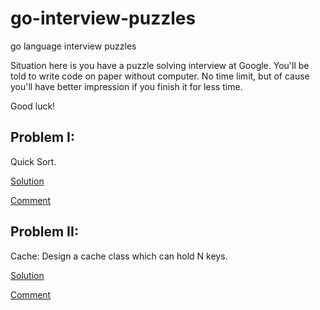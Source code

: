 # go-interview-puzzles
go language interview puzzles

Situation here is you have a puzzle solving interview at Google. You'll be told to write code on paper without computer. No time limit, but of cause you'll have better impression if you finish it for less time.

Good luck!

## Problem I:

Quick Sort. 

[Solution](https://github.com/fingerection/go-interview-puzzles/blob/master/quicksort.go)  

[Comment](https://github.com/fingerection/go-interview-puzzles/blob/master/quicksort.md)

## Problem II:

Cache: Design a cache class which can hold N keys.

[Solution](https://github.com/fingerection/go-interview-puzzles/blob/master/cache.go)  

[Comment](https://github.com/fingerection/go-interview-puzzles/blob/master/cache.md)
